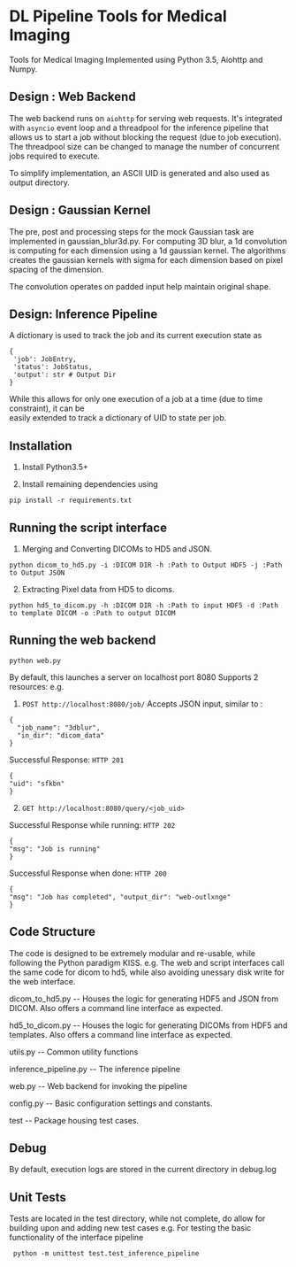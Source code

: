 # DL Pipeline Tools for Medical Imaging

Tools for Medical Imaging 
Implemented using Python 3.5, Aiohttp and Numpy.
 

## Design : Web Backend 
The web backend runs on ```aiohttp``` for serving web requests. It's integrated with 
```asyncio``` event loop and a threadpool for the inference pipeline that allows us to start a job without 
blocking the request (due to job execution). The threadpool size can be changed to manage the number of 
concurrent jobs required to execute.

To simplify implementation, an ASCII UID is generated and also used as output directory. 


## Design : Gaussian Kernel
The pre, post and processing steps for the mock Gaussian task are implemented in gaussian_blur3d.py.
For computing 3D blur, a 1d convolution is computing for each dimension using a 1d gaussian kernel.
The algorithms creates the gaussian kernels with sigma for each dimension based on pixel spacing of the dimension.

The convolution operates on padded input help maintain original shape.   

## Design: Inference Pipeline
A dictionary is used to track the job and its current execution state as 
```
{
 'job': JobEntry,
 'status': JobStatus,
 'output': str # Output Dir 
}   
```
While this allows for only one execution of a job at a time (due to time constraint), it can be  
easily extended to track a dictionary of UID to state per job.   

## Installation

1. Install Python3.5+ 

2. Install remaining dependencies using
```
pip install -r requirements.txt
```


## Running the script interface
1. Merging and Converting DICOMs to HD5 and JSON.

```
python dicom_to_hd5.py -i :DICOM DIR -h :Path to Output HDF5 -j :Path to Output JSON
```

2. Extracting Pixel data from HD5 to dicoms.

```
python hd5_to_dicom.py -h :DICOM DIR -h :Path to input HDF5 -d :Path to template DICOM -o :Path to output DICOM
```

## Running the web backend
```
python web.py
```
By default, this launches a server on localhost port 8080
Supports 2 resources: e.g.
1. ```POST http://localhost:8080/job/```
Accepts JSON input, similar to :
```
{
  "job_name": "3dblur",
  "in_dir": "dicom_data"
}
```
Successful Response:
```HTTP 201```
```
{
"uid": "sfkbn"
}
```


2. ```GET http://localhost:8080/query/<job_uid>```


Successful Response while running:
```HTTP 202```
```
{
"msg": "Job is running"
}
```

Successful Response when done:
```HTTP 200```
```
{
"msg": "Job has completed", "output_dir": "web-outlxnge"
}
```



## Code Structure
  The code is designed to be extremely modular and re-usable, while following the Python paradigm KISS. 
  e.g. The web and script interfaces call the same code for dicom to hd5, while also avoiding 
  unessary disk write for the web interface. 

  dicom_to_hd5.py -- Houses the logic for generating HDF5 and JSON from DICOM.
  Also offers a command line interface as expected.
  
  hd5_to_dicom.py -- Houses the logic for generating DICOMs from HDF5 and templates.
  Also offers a command line interface as expected.
  
  utils.py -- Common utility functions 
  
  inference_pipeline.py  -- The inference pipeline
  
  web.py -- Web backend for invoking the pipeline
  
  config.py -- Basic configuration settings and constants. 
 
  test -- Package housing test cases. 

## Debug
By default, execution logs are stored in the current directory in debug.log

## Unit Tests

Tests are located in the test directory, while not complete, do allow for building upon 
and adding new test cases
e.g. For testing the basic functionality of the interface pipeline

```
 python -m unittest test.test_inference_pipeline
```

